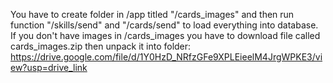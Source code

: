 You have to create folder in /app titled "/cards_images" and then run function "/skills/send" and "/cards/send" to load everything into database.
If you don't have images in /cards_images you have to download file called cards_images.zip then unpack it into folder: https://drive.google.com/file/d/1Y0HzD_NRfzGFe9XPLEieelM4JrgWPKE3/view?usp=drive_link
